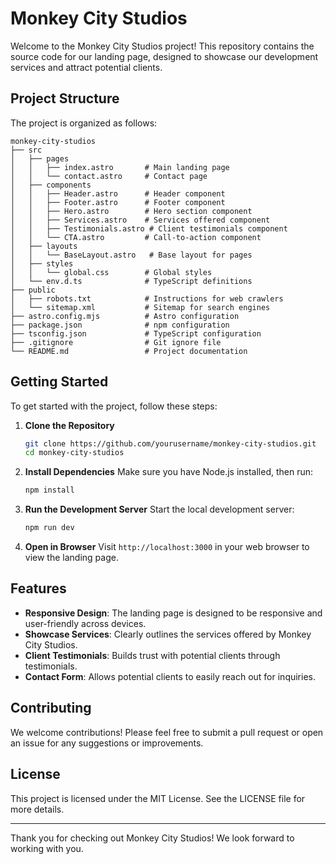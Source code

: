 # Monkey City Studios

Welcome to the Monkey City Studios project! This repository contains the source code for our landing page, designed to showcase our development services and attract potential clients.

## Project Structure

The project is organized as follows:

```
monkey-city-studios
├── src
│   ├── pages
│   │   ├── index.astro       # Main landing page
│   │   └── contact.astro     # Contact page
│   ├── components
│   │   ├── Header.astro      # Header component
│   │   ├── Footer.astro      # Footer component
│   │   ├── Hero.astro        # Hero section component
│   │   ├── Services.astro    # Services offered component
│   │   ├── Testimonials.astro # Client testimonials component
│   │   └── CTA.astro         # Call-to-action component
│   ├── layouts
│   │   └── BaseLayout.astro   # Base layout for pages
│   ├── styles
│   │   └── global.css        # Global styles
│   └── env.d.ts              # TypeScript definitions
├── public
│   ├── robots.txt            # Instructions for web crawlers
│   └── sitemap.xml           # Sitemap for search engines
├── astro.config.mjs          # Astro configuration
├── package.json              # npm configuration
├── tsconfig.json             # TypeScript configuration
├── .gitignore                # Git ignore file
└── README.md                 # Project documentation
```

## Getting Started

To get started with the project, follow these steps:

1. **Clone the Repository**
   ```bash
   git clone https://github.com/yourusername/monkey-city-studios.git
   cd monkey-city-studios
   ```

2. **Install Dependencies**
   Make sure you have Node.js installed, then run:
   ```bash
   npm install
   ```

3. **Run the Development Server**
   Start the local development server:
   ```bash
   npm run dev
   ```

4. **Open in Browser**
   Visit `http://localhost:3000` in your web browser to view the landing page.

## Features

- **Responsive Design**: The landing page is designed to be responsive and user-friendly across devices.
- **Showcase Services**: Clearly outlines the services offered by Monkey City Studios.
- **Client Testimonials**: Builds trust with potential clients through testimonials.
- **Contact Form**: Allows potential clients to easily reach out for inquiries.

## Contributing

We welcome contributions! Please feel free to submit a pull request or open an issue for any suggestions or improvements.

## License

This project is licensed under the MIT License. See the LICENSE file for more details.

---

Thank you for checking out Monkey City Studios! We look forward to working with you.
